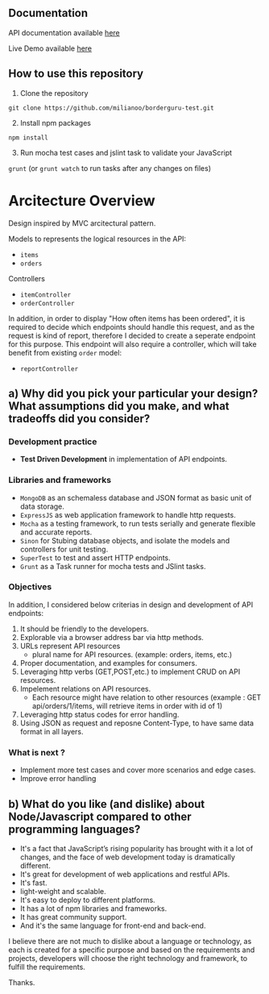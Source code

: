 ## Documentation 

API documentation available [here](http://borderguru-test.herokuapp.com)

Live Demo available [here](http://borderguru-test.herokuapp.com/api/orders)

## How to use this repository

1. Clone the repository

`git clone https://github.com/milianoo/borderguru-test.git`

2. Install npm packages 

`npm install`

3. Run mocha test cases and jslint task to validate your JavaScript

`grunt` (or `grunt watch` to run tasks after any changes on files)



# Arcitecture Overview

Design inspired by MVC arcitectural pattern. 

Models to represents the logical resources in the API: 

- `items`
- `orders`

Controllers

- `itemController`
- `orderController`
    
In addition, in order to display "How often items has been ordered", it is required to decide which endpoints should handle this request, and as the request is kind of report, therefore I decided to create a seperate endpoint for this purpose. This endpoint will also require a controller, which will take benefit from existing `order` model:
- `reportController`

## a) Why did you pick your particular your design? What assumptions did you make, and what tradeoffs did you consider?

### Development practice 

- **Test Driven Development** in implementation of API endpoints.

### Libraries and frameworks

- `MongoDB` as an schemaless database and JSON format as basic unit of data storage.
- `ExpressJS` as web application framework to handle http requests. 
- `Mocha` as a testing framework, to run tests serially and generate flexible and accurate reports. 
- `Sinon` for Stubing database objects, and isolate the models and controllers for unit testing. 
- `SuperTest` to test and assert HTTP endpoints. 
- `Grunt` as a Task runner for mocha tests and JSlint tasks. 

### Objectives 

In addition, I considered below criterias in design and development of API endpoints: 

1. It should be friendly to the developers. 
2. Explorable via a browser address bar via http methods.
3. URLs represent API resources
   - plural name for API resources. (example: orders, items, etc.)
4. Proper documentation, and examples for consumers. 
5. Leveraging http verbs (GET,POST,etc.) to implement CRUD on API resources.
6. Impelement relations on API resources. 
   - Each resource might have relation to other resources (example : GET api/orders/1/items, will retrieve items in order with id of 1)
7. Leveraging http status codes for error handling.
8. Using JSON as request and reposne Content-Type, to have same data format in all layers. 

### What is next ? 

- Implement more test cases and cover more scenarios and edge cases. 
- Improve error handling 

## b) What do you like (and dislike) about Node/Javascript compared to other programming languages?

- It's a fact that JavaScript’s rising popularity has brought with it a lot of changes, and the face of web development today is dramatically different. 
- It's great for development of web applications and restful APIs. 
- It's fast. 
- light-weight and scalable. 
- It's easy to deploy to different platforms. 
- It has a lot of npm libraries and frameworks. 
- It has great community support.
- And it's the same language for front-end and back-end.

I believe there are not much to dislike about a language or technology, as each is created for a specific purpose and based on the requirements and projects, developers will choose the right technology and framework, to fulfill the requirements. 

Thanks. 